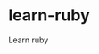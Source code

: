 # learn-ruby
Learn ruby


<!-- Security scan triggered at 2025-09-02 01:34:21 -->

<!-- Security scan triggered at 2025-09-02 15:52:29 -->

<!-- Security scan triggered at 2025-09-09 05:33:22 -->

<!-- Security scan triggered at 2025-09-09 05:59:03 -->

<!-- Security scan triggered at 2025-09-28 15:36:22 -->

<!-- Security scan triggered at 2025-09-28 16:09:22 -->